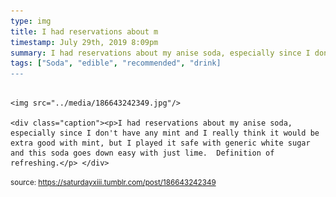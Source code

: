 ```yaml
---
type: img
title: I had reservations about m
timestamp: July 29th, 2019 8:09pm
summary: I had reservations about my anise soda, especially since I don't have any mint and I really think it would be extra good with mint, but I played it saf
tags: ["Soda", "edible", "recommended", "drink]
---
```


                
                
                
                                                                                        <img src="../media/186643242349.jpg"/>
                                                                                          <div class="caption"><p>I had reservations about my anise soda, especially since I don't have any mint and I really think it would be extra good with mint, but I played it safe with generic white sugar and this soda goes down easy with just lime.  Definition of refreshing.</p> </div>
                                    
                
                
                
                
                                
<small>source: https://saturdayxiii.tumblr.com/post/186643242349</small>